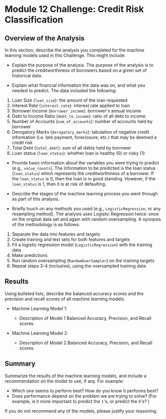 # Module 12 Challenge: Credit Risk Classification

## Overview of the Analysis

In this section, describe the analysis you completed for the machine learning models used in this Challenge. This might include:

* Explain the purpose of the analysis.
The purpose of the analysis is to predict the creditworthiness of borrowers based on a given set of historical data.

* Explain what financial information the data was on, and what you needed to predict.
The data included the following:
1. Loan Size (`loan_size`): the amount of the loan requested
2. Interest Rate (`interest_rate`): interest rate applied to loan
3. Borrower Income (`borrower_income`): borrower's annual income
4. Debt to Income Ratio (`debt_to_income`): ratio of all debt to income
5. Number of Accounts (`num_of_accounts`): number of accounts held by borrower
6. Derogatory Marks (`derogatory_marks`): tabulation of negative credit information (i.e. late payment, foreclosure, etc.) that may be deemed a credit risk
7. Total Debt (`total_debt`): sum of all debts held by borrower
8. Loan status (`loan_status`): whether loan is healthy (0) or risky (1)

* Provide basic information about the variables you were trying to predict (e.g., `value_counts`).
The information to be predicted is the loan status (`loan_status`) which represents the creditworthiness of a borrower. If the `loan_status` is 0, then the
loan is in good standing. However, if the `loan_status` is 1, then it is at risk of defaulting.

* Describe the stages of the machine learning process you went through as part of this analysis.
* Briefly touch on any methods you used (e.g., `LogisticRegression`, or any resampling method).
The analysis uses Logistic Regression twice: once on the original data set and again with random oversampling. A synopsis of the methodology is as follows:
1. Separate the data into features and targets
2. Create training and test sets for both features and targets
3. Fit a logistic regression model (`LogisticRegression`) with the training data
4. Make predictions
5. Run random oversampling (`RandomOverSampler`) on the training targets
6. Repeat steps 3-4 (inclusive), using the oversampled training data

## Results

Using bulleted lists, describe the balanced accuracy scores and the precision and recall scores of all machine learning models.

* Machine Learning Model 1:
  * Description of Model 1 Balanced Accuracy, Precision, and Recall scores.



* Machine Learning Model 2:
  * Description of Model 2 Balanced Accuracy, Precision, and Recall scores.

## Summary

Summarize the results of the machine learning models, and include a recommendation on the model to use, if any. For example:
* Which one seems to perform best? How do you know it performs best?
* Does performance depend on the problem we are trying to solve? (For example, is it more important to predict the `1`'s, or predict the `0`'s? )

If you do not recommend any of the models, please justify your reasoning.
